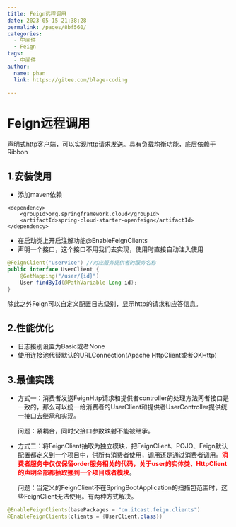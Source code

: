```yaml
---
title: Feign远程调用
date: 2023-05-15 21:38:28
permalink: /pages/8bf560/
categories: 
  - 中间件
  - Feign
tags: 
  - 中间件
author: 
  name: phan
  link: https://gitee.com/blage-coding

---
```

# Feign远程调用

声明式http客户端，可以实现http请求发送。具有负载均衡功能，底层依赖于Ribbon

## 1.安装使用

- 添加maven依赖

```
<dependency>
    <groupId>org.springframework.cloud</groupId>
    <artifactId>spring-cloud-starter-openfeign</artifactId>
</dependency>
```

- 在启动类上开启注解功能@EnableFeignClients
- 声明一个接口，这个接口不用我们去实现，使用时直接自动注入使用

```java
@FeignClient("uservice") //对应服务提供者的服务名称
public interface UserClient {
    @GetMapping("/user/{id}")
    User findById(@PathVariable Long id);
}
```

除此之外Feign可以自定义配置日志级别，显示http的请求和应答信息。

## 2.性能优化

- 日志接别设置为Basic或者None
- 使用连接池代替默认的URLConnection(Apache HttpClient或者OKHttp)

## 3.最佳实践

- 方式一：消费者发送FeignHttp请求和提供者controller的处理方法两者接口是一致的，那么可以统一给消费者的UserClient和提供者UserController提供统一接口去继承和实现。

  问题：紧耦合，同时父接口参数映射不能被继承。

- 方式二：将FeignClient抽取为独立模块，把FeignClient、POJO、Feign默认配置都定义到一个项目中，供所有消费者使用，调用还是通过消费者调用。<font color="red">**消费者服务中仅仅保留order服务相关的代码，关于user的实体类、HttpClient的声明全部都抽取挪到一个项目或者模块**</font>。

  问题：当定义的FeignClient不在SpringBootApplication的扫描包范围时，这些FeignClient无法使用。有两种方式解决。

```java
@EnableFeignClients(basePackages = "cn.itcast.feign.clients")
@EnableFeignClients(clients = {UserClient.class})
```

